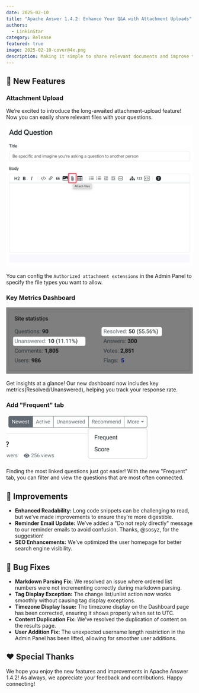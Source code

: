 ```yaml
---
date: 2025-02-10
title: "Apache Answer 1.4.2: Enhance Your Q&A with Attachment Uploads"
authors:
  - LinkinStar
category: Release
featured: true
image: 2025-02-10-cover@4x.png
description: Making it simple to share relevant documents and improve the quality of your Q&A.
---
```


## 🎉 New Features

### Attachment Upload

We’re excited to introduce the long-awaited attachment-upload feature! Now you can easily share relevant files with your questions.

![attachment-upload.png](attachment-upload.png)

You can config the `Authorized attachment extensions` in the Admin Panel to specify the file types you want to allow.

### Key Metrics Dashboard

![rate-resolved-unanswered-metrics.png](rate-resolved-unanswered-metrics.png)

Get insights at a glance! Our new dashboard now includes key metrics(Resolved/Unanswered), helping you track your response rate.

### Add "Frequent" tab

![frequent-tab.png](frequent-tab.png)

Finding the most linked questions just got easier! With the new "Frequent" tab, you can filter and view the questions that are most often connected.

## 🔧 Improvements

- **Enhanced Readability:** Long code snippets can be challenging to read, but we’ve made improvements to ensure they’re more digestible.
- **Reminder Email Update:** We’ve added a "Do not reply directly" message to our reminder emails to avoid confusion. Thanks, @sosyz, for the suggestion!
- **SEO Enhancements:** We’ve optimized the user homepage for better search engine visibility.

## 🐞 Bug Fixes

- **Markdown Parsing Fix:** We resolved an issue where ordered list numbers were not incrementing correctly during markdown parsing.
- **Tag Display Exception:** The change list/unlist action now works smoothly without causing tag display exceptions.
- **Timezone Display Issue:** The timezone display on the Dashboard page has been corrected, ensuring it shows properly when set to UTC.
- **Content Duplication Fix:** We’ve resolved the duplication of content on the results page.
- **User Addition Fix:** The unexpected username length restriction in the Admin Panel has been lifted, allowing for smoother user additions.

## ❤️ Special Thanks

We hope you enjoy the new features and improvements in Apache Answer 1.4.2! As always, we appreciate your feedback and contributions. Happy connecting!
